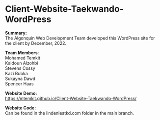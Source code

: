 # Client-Website-Taekwando-WordPress

**Summary:**\
The Algonquin Web Development Team developed this WordPress site for the client by December, 2022.

**Team Members**:\
Mohamed Temkit\
Kaldoun Alzohbi\
Stevens Cossy\
Kazi Bubka\
Sukayna Dawd\
Spencer Haas

**Website Demo:**\
https://mtemkit.github.io/Client-Website-Taekwando-WordPress/

**Website Code:**\
Can be found in the lindenleatkd.com folder in the main branch.

